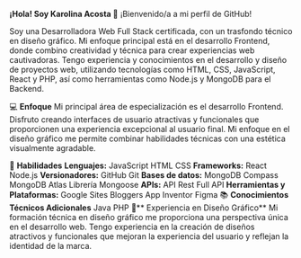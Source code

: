 **¡Hola! Soy Karolina Acosta 👋**
¡Bienvenido/a a mi perfil de GitHub!

Soy una Desarrolladora Web Full Stack certificada, con un trasfondo técnico en diseño gráfico. Mi enfoque principal está en el desarrollo Frontend, donde combino creatividad y técnica para crear experiencias web cautivadoras. Tengo experiencia y conocimientos en el desarrollo y diseño de proyectos web, utilizando tecnologías como HTML, CSS, JavaScript, React y PHP, así como herramientas como Node.js y MongoDB para el Backend.

💻 **Enfoque**
Mi principal área de especialización es el desarrollo Frontend. Disfruto creando interfaces de usuario atractivas y funcionales que proporcionen una experiencia excepcional al usuario final. Mi enfoque en el diseño gráfico me permite combinar habilidades técnicas con una estética visualmente agradable.

🚀 **Habilidades**
**Lenguajes:**
JavaScript
HTML
CSS
**Frameworks:**
React
Node.js
**Versionadores:**
GitHub
Git
**Bases de datos:**
MongoDB Compass
MongoDB Atlas
Librería Mongoose
**APIs:**
API
Rest Full API
**Herramientas y Plataformas:**
Google Sites
Bloggers
App Inventor
Figma
📚 **Conocimientos Técnicos Adicionales**
Java
PHP
🎨** Experiencia en Diseño Gráfico**
Mi formación técnica en diseño gráfico me proporciona una perspectiva única en el desarrollo web. Tengo experiencia en la creación de diseños atractivos y funcionales que mejoran la experiencia del usuario y reflejan la identidad de la marca.
